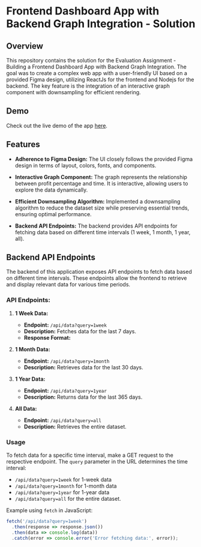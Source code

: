 # Frontend Dashboard App with Backend Graph Integration - Solution

## Overview

This repository contains the solution for the Evaluation Assignment - Building a Frontend Dashboard App with Backend Graph Integration. The goal was to create a complex web app with a user-friendly UI based on a provided Figma design, utilizing ReactJs for the frontend and Nodejs for the backend. The key feature is the integration of an interactive graph component with downsampling for efficient rendering.


## Demo

Check out the live demo of the app [here]([deployed_link](https://65bb38e6d991f039d3b3556a--glistening-eclair-6ea68c.netlify.app/)).

## Features

- **Adherence to Figma Design:** The UI closely follows the provided Figma design in terms of layout, colors, fonts, and components.
  
- **Interactive Graph Component:** The graph represents the relationship between profit percentage and time. It is interactive, allowing users to explore the data dynamically.

- **Efficient Downsampling Algorithm:** Implemented a downsampling algorithm to reduce the dataset size while preserving essential trends, ensuring optimal performance.

- **Backend API Endpoints:** The backend provides API endpoints for fetching data based on different time intervals (1 week, 1 month, 1 year, all).

## Backend API Endpoints

The backend of this application exposes API endpoints to fetch data based on different time intervals. These endpoints allow the frontend to retrieve and display relevant data for various time periods.

### API Endpoints:

1. **1 Week Data:**
   - **Endpoint:** `/api/data?query=1week`
   - **Description:** Fetches data for the last 7 days.
   - **Response Format:**

2. **1 Month Data:**
   - **Endpoint:** `/api/data?query=1month`
   - **Description:** Retrieves data for the last 30 days.

3. **1 Year Data:**
   - **Endpoint:** `/api/data?query=1year`
   - **Description:** Returns data for the last 365 days.
  
4. **All Data:**
   - **Endpoint:** `/api/data?query=all`
   - **Description:** Retrieves the entire dataset.

### Usage

To fetch data for a specific time interval, make a GET request to the respective endpoint. The `query` parameter in the URL determines the time interval:

- `/api/data?query=1week` for 1-week data
- `/api/data?query=1month` for 1-month data
- `/api/data?query=1year` for 1-year data
- `/api/data?query=all` for the entire dataset.

Example using `fetch` in JavaScript:

```javascript
fetch('/api/data?query=1week')
  .then(response => response.json())
  .then(data => console.log(data))
  .catch(error => console.error('Error fetching data:', error));
